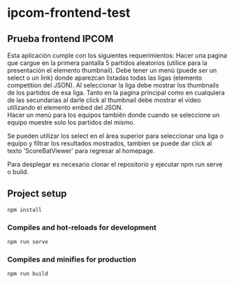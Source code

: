 # ipcom-frontend-test

## Prueba frontend IPCOM
Esta aplicación cumple con los siguientes requerimientos:
Hacer una pagina que cargue en la primera pantalla  5 partidos aleatorios (utilice para la presentación el elemento thumbnail). 
Debe tener un menú (puede ser un select o un link) donde aparezcan listadas todas las ligas (elemento competition del JSON). 
Al seleccionar la liga debe mostrar los thumbnails de los partidos de esa liga. Tanto en la pagina principal como en cualquiera de las secundarias al darle click al thumbnail debe mostrar el video utilizando el elemento embed del JSON.  
Hacer un menú para los equipos también donde cuando se seleccione un equipo muestre solo los partidos del mismo.

Se pueden utilizar los select en el área superior para seleccionar una liga o equipo y filtrar los resultados mostrados, tambien se puede dar click al texto 'ScoreBatViewer' para regresar al homepage.

Para desplegar es necesario clonar el repositorio y ejecutar npm run serve o build.


## Project setup
```
npm install
```

### Compiles and hot-reloads for development
```
npm run serve
```

### Compiles and minifies for production
```
npm run build
```
